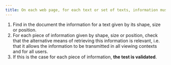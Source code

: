 ```yaml
---
title: On each web page, for each text or set of texts, information must not be conveyed solely [by shape, size or location](#indication-conveyed-by-shape-size-or-location). Is this rule implemented appropriately?
---
```


1. Find in the document the information for a text given by its shape, size or position.
2. For each piece of information given by shape, size or position, check that the alternative means of retrieving this information is relevant, i.e. that it allows the information to be transmitted in all viewing contexts and for all users.
3. If this is the case for each piece of information, **the test is validated**.
